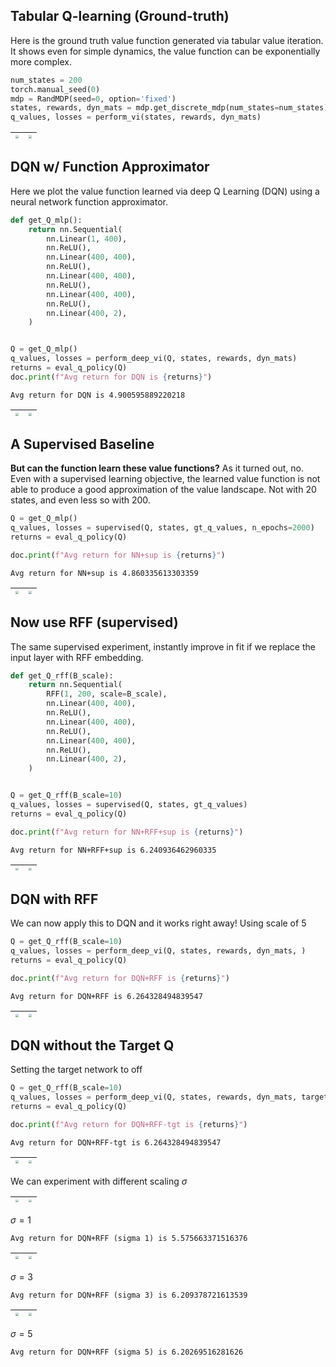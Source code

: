
## Tabular Q-learning (Ground-truth)

Here is the ground truth value function generated via tabular
value iteration. It shows even for simple dynamics, the value
function can be exponentially more complex.

```python
num_states = 200
torch.manual_seed(0)
mdp = RandMDP(seed=0, option='fixed')
states, rewards, dyn_mats = mdp.get_discrete_mdp(num_states=num_states)
q_values, losses = perform_vi(states, rewards, dyn_mats)
```
| <img style="align-self:center; zoom:0.3;" src="value_iteration_fine/value_iteration.png?ts=688272" image="None" styles="{'margin': '0.5em'}" width="None" height="None" dpi="300"/> | <img style="align-self:center; zoom:0.3;" src="value_iteration_fine/value_iteration_loss.png?ts=134124" image="None" styles="{'margin': '0.5em'}" width="None" height="None" dpi="300"/> |
|:-----------------------------------------------------------------------------------------------------------------------------------------------------------------------------------:|:----------------------------------------------------------------------------------------------------------------------------------------------------------------------------------------:|


## DQN w/ Function Approximator

Here we plot the value function learned via deep Q Learning 
(DQN) using a neural network function approximator.

```python
def get_Q_mlp():
    return nn.Sequential(
        nn.Linear(1, 400),
        nn.ReLU(),
        nn.Linear(400, 400),
        nn.ReLU(),
        nn.Linear(400, 400),
        nn.ReLU(),
        nn.Linear(400, 400),
        nn.ReLU(),
        nn.Linear(400, 2),
    )


Q = get_Q_mlp()
q_values, losses = perform_deep_vi(Q, states, rewards, dyn_mats)
returns = eval_q_policy(Q)
doc.print(f"Avg return for DQN is {returns}")
```

```
Avg return for DQN is 4.900595889220218
```
| <img style="align-self:center; zoom:0.3;" src="value_iteration_fine/dqn.png?ts=882681" image="None" styles="{'margin': '0.5em'}" width="None" height="None" dpi="300"/> | <img style="align-self:center; zoom:0.3;" src="value_iteration_fine/dqn_loss.png?ts=260049" image="None" styles="{'margin': '0.5em'}" width="None" height="None" dpi="300"/> |
|:-----------------------------------------------------------------------------------------------------------------------------------------------------------------------:|:----------------------------------------------------------------------------------------------------------------------------------------------------------------------------:|


## A Supervised Baseline

**But can the function learn these value functions?** As it turned out, no.
Even with a supervised learning objective, the learned value function is
not able to produce a good approximation of the value landscape. Not
with 20 states, and even less so with 200.

```python
Q = get_Q_mlp()
q_values, losses = supervised(Q, states, gt_q_values, n_epochs=2000)
returns = eval_q_policy(Q)

doc.print(f"Avg return for NN+sup is {returns}")
```

```
Avg return for NN+sup is 4.860335613303359
```
| <img style="align-self:center; zoom:0.3;" src="value_iteration_fine/supervised.png?ts=624456" image="None" styles="{'margin': '0.5em'}" width="None" height="None" dpi="300"/> | <img style="align-self:center; zoom:0.3;" src="value_iteration_fine/supervised_loss.png?ts=981443" image="None" styles="{'margin': '0.5em'}" width="None" height="None" dpi="300"/> |
|:------------------------------------------------------------------------------------------------------------------------------------------------------------------------------:|:-----------------------------------------------------------------------------------------------------------------------------------------------------------------------------------:|


## Now use RFF (supervised)

The same supervised experiment, instantly improve in fit if we 
replace the input layer with RFF embedding.

```python
def get_Q_rff(B_scale):
    return nn.Sequential(
        RFF(1, 200, scale=B_scale),
        nn.Linear(400, 400),
        nn.ReLU(),
        nn.Linear(400, 400),
        nn.ReLU(),
        nn.Linear(400, 400),
        nn.ReLU(),
        nn.Linear(400, 2),
    )


Q = get_Q_rff(B_scale=10)
q_values, losses = supervised(Q, states, gt_q_values)
returns = eval_q_policy(Q)

doc.print(f"Avg return for NN+RFF+sup is {returns}")
```

```
Avg return for NN+RFF+sup is 6.240936462960335
```
| <img style="align-self:center; zoom:0.3;" src="value_iteration_fine/supervised_rff.png?ts=666107" image="None" styles="{'margin': '0.5em'}" width="None" height="None" dpi="300"/> | <img style="align-self:center; zoom:0.3;" src="value_iteration_fine/supervised_rff_loss.png?ts=067480" image="None" styles="{'margin': '0.5em'}" width="None" height="None" dpi="300"/> |
|:----------------------------------------------------------------------------------------------------------------------------------------------------------------------------------:|:---------------------------------------------------------------------------------------------------------------------------------------------------------------------------------------:|


## DQN with RFF 

We can now apply this to DQN and it works right away! Using scale of 5

```python
Q = get_Q_rff(B_scale=10)
q_values, losses = perform_deep_vi(Q, states, rewards, dyn_mats, )
returns = eval_q_policy(Q)

doc.print(f"Avg return for DQN+RFF is {returns}")
```

```
Avg return for DQN+RFF is 6.264328494839547
```
| <img style="align-self:center; zoom:0.3;" src="value_iteration_fine/dqn_rff_10.png?ts=861106" image="None" styles="{'margin': '0.5em'}" width="None" height="None" dpi="300"/> | <img style="align-self:center; zoom:0.3;" src="value_iteration_fine/dqn_rff_10_loss.png?ts=446203" image="None" styles="{'margin': '0.5em'}" width="None" height="None" dpi="300"/> |
|:------------------------------------------------------------------------------------------------------------------------------------------------------------------------------:|:-----------------------------------------------------------------------------------------------------------------------------------------------------------------------------------:|


## DQN without the Target Q

Setting the target network to off

```python
Q = get_Q_rff(B_scale=10)
q_values, losses = perform_deep_vi(Q, states, rewards, dyn_mats, target_freq=None)
returns = eval_q_policy(Q)

doc.print(f"Avg return for DQN+RFF-tgt is {returns}")
```

```
Avg return for DQN+RFF-tgt is 6.264328494839547
```
| <img style="align-self:center; zoom:0.3;" src="value_iteration_fine/dqn_rff_no_target.png?ts=985558" image="None" styles="{'margin': '0.5em'}" width="None" height="None" dpi="300"/> | <img style="align-self:center; zoom:0.3;" src="value_iteration_fine/dqn_rff_no_target_loss.png?ts=373217" image="None" styles="{'margin': '0.5em'}" width="None" height="None" dpi="300"/> |
|:-------------------------------------------------------------------------------------------------------------------------------------------------------------------------------------:|:------------------------------------------------------------------------------------------------------------------------------------------------------------------------------------------:|


We can experiment with different scaling $\sigma$

| <img style="align-self:center; zoom:0.3;" src="value_iteration_fine/dqn_rff_1.png?ts=683410" image="None" styles="{'margin': '0.5em'}" width="None" height="None" dpi="300"/> | <img style="align-self:center; zoom:0.3;" src="value_iteration_fine/dqn_rff_1_loss.png?ts=094174" image="None" styles="{'margin': '0.5em'}" width="None" height="None" dpi="300"/> |
|:-----------------------------------------------------------------------------------------------------------------------------------------------------------------------------:|:----------------------------------------------------------------------------------------------------------------------------------------------------------------------------------:|

$\sigma=1$
```
Avg return for DQN+RFF (sigma 1) is 5.575663371516376
```

| <img style="align-self:center; zoom:0.3;" src="value_iteration_fine/dqn_rff_3.png?ts=083679" image="None" styles="{'margin': '0.5em'}" width="None" height="None" dpi="300"/> | <img style="align-self:center; zoom:0.3;" src="value_iteration_fine/dqn_rff_3_loss.png?ts=519547" image="None" styles="{'margin': '0.5em'}" width="None" height="None" dpi="300"/> |
|:-----------------------------------------------------------------------------------------------------------------------------------------------------------------------------:|:----------------------------------------------------------------------------------------------------------------------------------------------------------------------------------:|

$\sigma=3$
```
Avg return for DQN+RFF (sigma 3) is 6.209378721613539
```

| <img style="align-self:center; zoom:0.3;" src="value_iteration_fine/dqn_rff_5.png?ts=838455" image="None" styles="{'margin': '0.5em'}" width="None" height="None" dpi="300"/> | <img style="align-self:center; zoom:0.3;" src="value_iteration_fine/dqn_rff_5_loss.png?ts=221713" image="None" styles="{'margin': '0.5em'}" width="None" height="None" dpi="300"/> |
|:-----------------------------------------------------------------------------------------------------------------------------------------------------------------------------:|:----------------------------------------------------------------------------------------------------------------------------------------------------------------------------------:|

$\sigma=5$
```
Avg return for DQN+RFF (sigma 5) is 6.20269516281626
```
